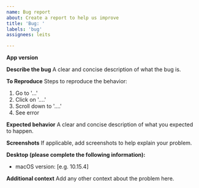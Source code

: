 ```yaml
---
name: Bug report
about: Create a report to help us improve
title: 'Bug: '
labels: 'bug'
assignees: leits

---
```


**App version**

**Describe the bug**
A clear and concise description of what the bug is.

**To Reproduce**
Steps to reproduce the behavior:
1. Go to '...'
2. Click on '....'
3. Scroll down to '....'
4. See error

**Expected behavior**
A clear and concise description of what you expected to happen.

**Screenshots**
If applicable, add screenshots to help explain your problem.

**Desktop (please complete the following information):**
 - macOS version: [e.g. 10.15.4]

**Additional context**
Add any other context about the problem here.
